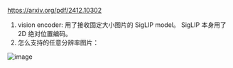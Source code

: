 https://arxiv.org/pdf/2412.10302

1. vision encoder: 用了接收固定大小图片的 SigLIP model。 SigLIP 本身用了2D 绝对位置编码。
2. 怎么支持的任意分辨率图片：
   
![image](https://github.com/user-attachments/assets/5f0b58cc-76ca-4ffa-ab81-adf5c25aabde)

